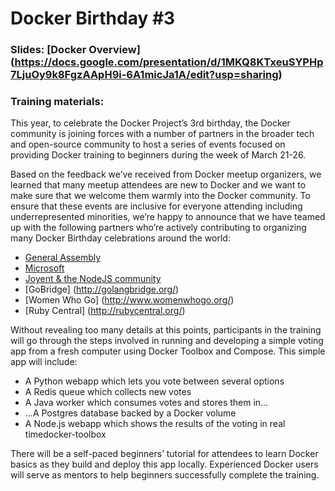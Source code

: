 
# Docker Birthday #3


### Slides: [Docker Overview] (https://docs.google.com/presentation/d/1MKQ8KTxeuSYPHp7LjuOy9k8FgzAApH9i-6A1micJa1A/edit?usp=sharing)


### Training materials:


This year, to celebrate the Docker Project’s 3rd birthday, the Docker community is joining forces with a number of partners in the broader tech and open-source community to host a series of events focused on providing Docker training to beginners during the week of March 21-26. 

Based on the feedback we’ve received from Docker meetup organizers, we learned that many meetup attendees are new to Docker and we want to make sure that we welcome them warmly into the Docker community. To ensure that these events are inclusive for everyone attending including underrepresented minorities, we’re happy to announce that we have teamed up with the following partners who’re actively contributing to organizing many Docker Birthday celebrations around the world:

- [General Assembly](https://generalassemb.ly/)
- [Microsoft](https://www.microsoft.com/en-us/)
- [Joyent & the NodeJS community](https://www.joyent.com/developers/node)
- [GoBridge] (http://golangbridge.org/)
- [Women Who Go] (http://www.womenwhogo.org/)
- [Ruby Central] (http://rubycentral.org/)

Without revealing too many details at this points, participants in the training will go through the steps involved in running and developing a simple voting app from a fresh computer using Docker Toolbox and Compose. This simple app will include:

- A Python webapp which lets you vote between several options
- A Redis queue which collects new votes
- A Java worker which consumes votes and stores them in…
- …A Postgres database backed by a Docker volume
- A Node.js webapp which shows the results of the voting in real timedocker-toolbox

There will be a self-paced beginners’ tutorial for attendees to learn Docker basics as they build and deploy this app locally. Experienced Docker users will serve as mentors to help beginners successfully complete the training.

